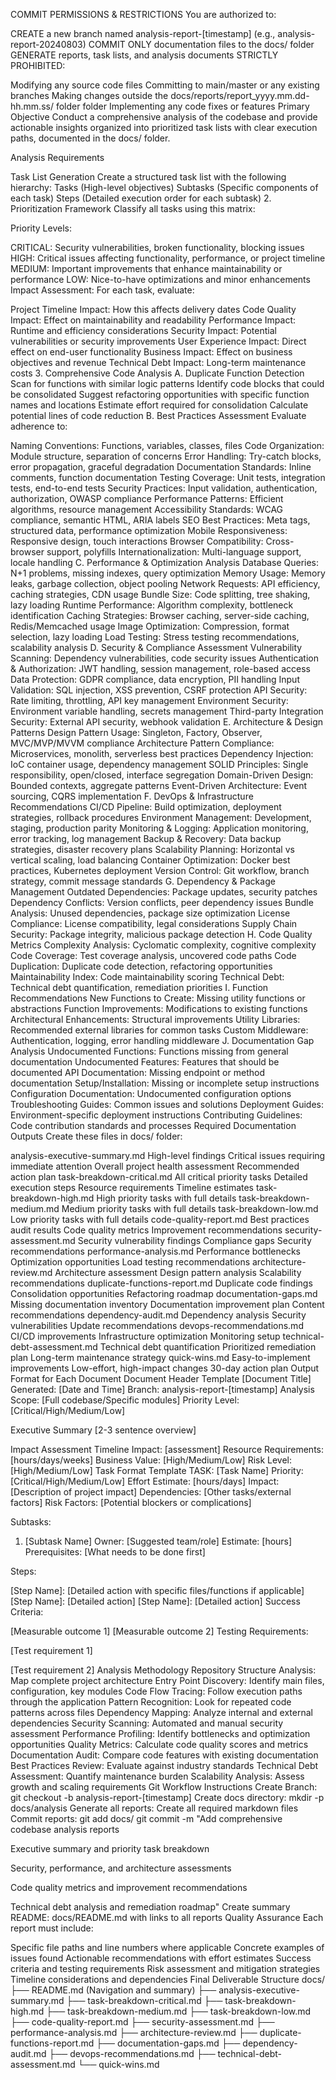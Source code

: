 COMMIT PERMISSIONS & RESTRICTIONS You are authorized to:

CREATE a new branch named analysis-report-[timestamp] (e.g., analysis-report-20240803) COMMIT ONLY documentation files to the docs/ folder GENERATE reports, task lists, and analysis documents STRICTLY PROHIBITED:

Modifying any source code files Committing to main/master or any existing branches Making changes outside the docs/reports/report_yyyy.mm.dd-hh.mm.ss/ folder folder Implementing any code fixes or features Primary Objective Conduct a comprehensive analysis of the codebase and provide actionable insights organized into prioritized task lists with clear execution paths, documented in the docs/ folder.

Analysis Requirements

Task List Generation Create a structured task list with the following hierarchy:
Tasks (High-level objectives) Subtasks (Specific components of each task) Steps (Detailed execution order for each subtask) 2. Prioritization Framework Classify all tasks using this matrix:

Priority Levels:

CRITICAL: Security vulnerabilities, broken functionality, blocking issues HIGH: Critical issues affecting functionality, performance, or project timeline MEDIUM: Important improvements that enhance maintainability or performance LOW: Nice-to-have optimizations and minor enhancements Impact Assessment: For each task, evaluate:

Project Timeline Impact: How this affects delivery dates Code Quality Impact: Effect on maintainability and readability Performance Impact: Runtime and efficiency considerations Security Impact: Potential vulnerabilities or security improvements User Experience Impact: Direct effect on end-user functionality Business Impact: Effect on business objectives and revenue Technical Debt Impact: Long-term maintenance costs 3. Comprehensive Code Analysis A. Duplicate Function Detection Scan for functions with similar logic patterns Identify code blocks that could be consolidated Suggest refactoring opportunities with specific function names and locations Estimate effort required for consolidation Calculate potential lines of code reduction B. Best Practices Assessment Evaluate adherence to:

Naming Conventions: Functions, variables, classes, files Code Organization: Module structure, separation of concerns Error Handling: Try-catch blocks, error propagation, graceful degradation Documentation Standards: Inline comments, function documentation Testing Coverage: Unit tests, integration tests, end-to-end tests Security Practices: Input validation, authentication, authorization, OWASP compliance Performance Patterns: Efficient algorithms, resource management Accessibility Standards: WCAG compliance, semantic HTML, ARIA labels SEO Best Practices: Meta tags, structured data, performance optimization Mobile Responsiveness: Responsive design, touch interactions Browser Compatibility: Cross-browser support, polyfills Internationalization: Multi-language support, locale handling C. Performance & Optimization Analysis Database Queries: N+1 problems, missing indexes, query optimization Memory Usage: Memory leaks, garbage collection, object pooling Network Requests: API efficiency, caching strategies, CDN usage Bundle Size: Code splitting, tree shaking, lazy loading Runtime Performance: Algorithm complexity, bottleneck identification Caching Strategies: Browser caching, server-side caching, Redis/Memcached usage Image Optimization: Compression, format selection, lazy loading Load Testing: Stress testing recommendations, scalability analysis D. Security & Compliance Assessment Vulnerability Scanning: Dependency vulnerabilities, code security issues Authentication & Authorization: JWT handling, session management, role-based access Data Protection: GDPR compliance, data encryption, PII handling Input Validation: SQL injection, XSS prevention, CSRF protection API Security: Rate limiting, throttling, API key management Environment Security: Environment variable handling, secrets management Third-party Integration Security: External API security, webhook validation E. Architecture & Design Patterns Design Pattern Usage: Singleton, Factory, Observer, MVC/MVP/MVVM compliance Architecture Pattern Compliance: Microservices, monolith, serverless best practices Dependency Injection: IoC container usage, dependency management SOLID Principles: Single responsibility, open/closed, interface segregation Domain-Driven Design: Bounded contexts, aggregate patterns Event-Driven Architecture: Event sourcing, CQRS implementation F. DevOps & Infrastructure Recommendations CI/CD Pipeline: Build optimization, deployment strategies, rollback procedures Environment Management: Development, staging, production parity Monitoring & Logging: Application monitoring, error tracking, log management Backup & Recovery: Data backup strategies, disaster recovery plans Scalability Planning: Horizontal vs vertical scaling, load balancing Container Optimization: Docker best practices, Kubernetes deployment Version Control: Git workflow, branch strategy, commit message standards G. Dependency & Package Management Outdated Dependencies: Package updates, security patches Dependency Conflicts: Version conflicts, peer dependency issues Bundle Analysis: Unused dependencies, package size optimization License Compliance: License compatibility, legal considerations Supply Chain Security: Package integrity, malicious package detection H. Code Quality Metrics Complexity Analysis: Cyclomatic complexity, cognitive complexity Code Coverage: Test coverage analysis, uncovered code paths Code Duplication: Duplicate code detection, refactoring opportunities Maintainability Index: Code maintainability scoring Technical Debt: Technical debt quantification, remediation priorities I. Function Recommendations New Functions to Create: Missing utility functions or abstractions Function Improvements: Modifications to existing functions Architectural Enhancements: Structural improvements Utility Libraries: Recommended external libraries for common tasks Custom Middleware: Authentication, logging, error handling middleware J. Documentation Gap Analysis Undocumented Functions: Functions missing from general documentation Undocumented Features: Features that should be documented API Documentation: Missing endpoint or method documentation Setup/Installation: Missing or incomplete setup instructions Configuration Documentation: Undocumented configuration options Troubleshooting Guides: Common issues and solutions Deployment Guides: Environment-specific deployment instructions Contributing Guidelines: Code contribution standards and processes Required Documentation Outputs Create these files in docs/ folder:

analysis-executive-summary.md High-level findings Critical issues requiring immediate attention Overall project health assessment Recommended action plan
task-breakdown-critical.md All critical priority tasks Detailed execution steps Resource requirements Timeline estimates
task-breakdown-high.md High priority tasks with full details
task-breakdown-medium.md Medium priority tasks with full details
task-breakdown-low.md Low priority tasks with full details
code-quality-report.md Best practices audit results Code quality metrics Improvement recommendations
security-assessment.md Security vulnerability findings Compliance gaps Security recommendations
performance-analysis.md Performance bottlenecks Optimization opportunities Load testing recommendations
architecture-review.md Architecture assessment Design pattern analysis Scalability recommendations
duplicate-functions-report.md Duplicate code findings Consolidation opportunities Refactoring roadmap
documentation-gaps.md Missing documentation inventory Documentation improvement plan Content recommendations
dependency-audit.md Dependency analysis Security vulnerabilities Update recommendations
devops-recommendations.md CI/CD improvements Infrastructure optimization Monitoring setup
technical-debt-assessment.md Technical debt quantification Prioritized remediation plan Long-term maintenance strategy
quick-wins.md Easy-to-implement improvements Low-effort, high-impact changes 30-day action plan Output Format for Each Document Document Header Template
[Document Title]
Generated: [Date and Time]
Branch: analysis-report-[timestamp]
Analysis Scope: [Full codebase/Specific modules]
Priority Level: [Critical/High/Medium/Low]

Executive Summary
[2-3 sentence overview]

Impact Assessment
Timeline Impact: [assessment]
Resource Requirements: [hours/days/weeks]
Business Value: [High/Medium/Low]
Risk Level: [High/Medium/Low] Task Format Template
TASK: [Task Name]
Priority: [Critical/High/Medium/Low]
Effort Estimate: [hours/days]
Impact: [Description of project impact]
Dependencies: [Other tasks/external factors]
Risk Factors: [Potential blockers or complications]

Subtasks:
1. [Subtask Name]
Owner: [Suggested team/role]
Estimate: [hours]
Prerequisites: [What needs to be done first]

Steps:

[Step Name]: [Detailed action with specific files/functions if applicable]
[Step Name]: [Detailed action]
[Step Name]: [Detailed action]
Success Criteria:

[Measurable outcome 1]
[Measurable outcome 2]
Testing Requirements:

[Test requirement 1]

[Test requirement 2] Analysis Methodology Repository Structure Analysis: Map complete project architecture Entry Point Discovery: Identify main files, configuration, key modules Code Flow Tracing: Follow execution paths through the application Pattern Recognition: Look for repeated code patterns across files Dependency Mapping: Analyze internal and external dependencies Security Scanning: Automated and manual security assessment Performance Profiling: Identify bottlenecks and optimization opportunities Quality Metrics: Calculate code quality scores and metrics Documentation Audit: Compare code features with existing documentation Best Practices Review: Evaluate against industry standards Technical Debt Assessment: Quantify maintenance burden Scalability Analysis: Assess growth and scaling requirements Git Workflow Instructions Create Branch: git checkout -b analysis-report-[timestamp] Create docs directory: mkdir -p docs/analysis Generate all reports: Create all required markdown files Commit reports: git add docs/ git commit -m "Add comprehensive codebase analysis reports

Executive summary and priority task breakdown

Security, performance, and architecture assessments

Code quality metrics and improvement recommendations

Technical debt analysis and remediation roadmap" Create summary README: docs/README.md with links to all reports Quality Assurance Each report must include:

Specific file paths and line numbers where applicable Concrete examples of issues found Actionable recommendations with effort estimates Success criteria and testing requirements Risk assessment and mitigation strategies Timeline considerations and dependencies Final Deliverable Structure docs/ ├── README.md (Navigation and summary) ├── analysis-executive-summary.md ├── task-breakdown-critical.md ├── task-breakdown-high.md ├── task-breakdown-medium.md ├── task-breakdown-low.md ├── code-quality-report.md ├── security-assessment.md ├── performance-analysis.md ├── architecture-review.md ├── duplicate-functions-report.md ├── documentation-gaps.md ├── dependency-audit.md ├── devops-recommendations.md ├── technical-debt-assessment.md └── quick-wins.md
